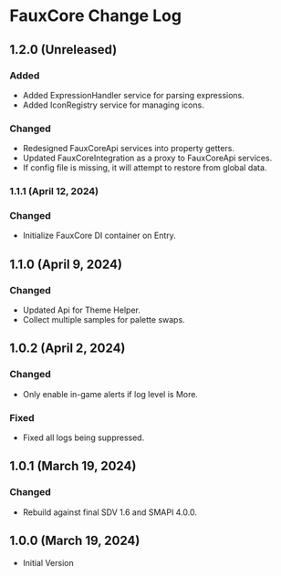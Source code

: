 # FauxCore Change Log

## 1.2.0 (Unreleased)

### Added

* Added ExpressionHandler service for parsing expressions.
* Added IconRegistry service for managing icons.

### Changed

* Redesigned FauxCoreApi services into property getters.
* Updated FauxCoreIntegration as a proxy to FauxCoreApi services.
* If config file is missing, it will attempt to restore from global data.

### 1.1.1 (April 12, 2024)

### Changed

* Initialize FauxCore DI container on Entry.

## 1.1.0 (April 9, 2024)

### Changed

* Updated Api for Theme Helper.
* Collect multiple samples for palette swaps.

## 1.0.2 (April 2, 2024)

### Changed

* Only enable in-game alerts if log level is More.

### Fixed

* Fixed all logs being suppressed.

## 1.0.1 (March 19, 2024)

### Changed

* Rebuild against final SDV 1.6 and SMAPI 4.0.0.

## 1.0.0 (March 19, 2024)

* Initial Version
